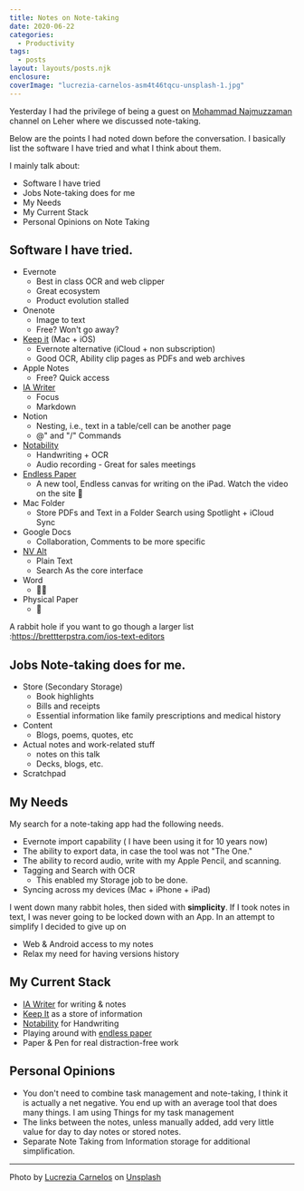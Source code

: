```yaml
---
title: Notes on Note-taking
date: 2020-06-22
categories: 
  - Productivity
tags: 
  - posts
layout: layouts/posts.njk
enclosure:
coverImage: "lucrezia-carnelos-asm4t46tqcu-unsplash-1.jpg"
---
```


Yesterday I had the privilege of being a guest on [Mohammad Najmuzzaman](https://twitter.com/naz_09) channel on Leher where we discussed note-taking. 

Below are the points I had noted down before the conversation. I basically list the software I have tried and what I think about them. 

I mainly talk about: 

- Software I have tried
- Jobs Note-taking does for me
- My Needs
- My Current Stack
- Personal Opinions on Note Taking

## Software I have tried.

- Evernote
    - Best in class OCR and web clipper
    - Great ecosystem
    - Product evolution stalled
- Onenote
    - Image to text
    - Free? Won't go away?
- [Keep it](http://reinventedsoftware.com/keepit/) (Mac + iOS)
    - Evernote alternative (iCloud + non subscription)
    - Good OCR, Ability clip pages as PDFs and web archives
- Apple Notes
    - Free? Quick access
- [IA Writer](https://ia.net/writer)
    - Focus 
    - Markdown
- Notion
    - Nesting, i.e., text in a table/cell can be another page
    - @" and "/" Commands 
- [Notability](https://www.gingerlabs.com/)
    - Handwriting + OCR
    - Audio recording - Great for sales meetings
- [Endless Paper](https://www.endlesspaper.app/)
    - A new tool, Endless canvas for writing on the iPad. Watch the video on the site 🤯
- Mac Folder
    - Store PDFs and Text in a Folder Search using Spotlight + iCloud Sync
- Google Docs
    - Collaboration, Comments to be more specific
- [NV Alt](https://brettterpstra.com/projects/nvalt/)
    - Plain Text 
    - Search As the core interface
- Word
    - 🤦‍♂️
- Physical Paper
    - 👴

A rabbit hole if you want to go though a larger list :https://brettterpstra.com/ios-text-editors

## Jobs Note-taking does for me.

- Store (Secondary Storage)
    - Book highlights
    - Bills and receipts
    - Essential information like family prescriptions and medical history
- Content
    - Blogs, poems, quotes, etc
- Actual notes and work-related stuff
    - notes on this talk
    - Decks, blogs, etc. 
- Scratchpad

## My Needs

My search for a note-taking app had the following needs. 

- Evernote import capability ( I have been using it for 10 years now)
- The ability to export data, in case the tool was not "The One."
- The ability to record audio, write with my Apple Pencil, and scanning.
- Tagging and Search with OCR
    - This enabled my Storage job to be done.
- Syncing across my devices (Mac + iPhone + iPad)

I went down many rabbit holes, then sided with **simplicity**. If I took notes in text, I was never going to be locked down with an App. In an attempt to simplify I decided to give up on 

- Web & Android access to my notes
- Relax my need for having versions history

## My Current Stack

- [IA Writer](https://ia.net/writer) for writing & notes
- [Keep It](http://reinventedsoftware.com/keepit/) as a store of information 
- [Notability](https://www.gingerlabs.com/) for Handwriting 
- Playing around with [endless paper](https://www.endlesspaper.app/)
- Paper & Pen for real distraction-free work

## Personal Opinions

- You don't need to combine task management and note-taking, I think it is actually a net negative. You end up with an average tool that does many things. I am using Things for my task management 
- The links between the notes, unless manually added, add very little value for day to day notes or stored notes.
- Separate Note Taking from Information storage for additional simplification.

* * *

Photo by [Lucrezia Carnelos](https://unsplash.com/@ciabattespugnose?utm_source=unsplash&utm_medium=referral&utm_content=creditCopyText) on [Unsplash](https://unsplash.com/?utm_source=unsplash&utm_medium=referral&utm_content=creditCopyText)

